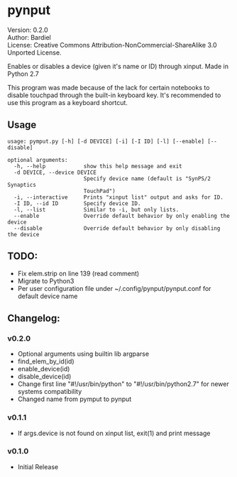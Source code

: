# pynput

Version:    0.2.0  
Author:     Bardiel  
License:    Creative Commons Attribution-NonCommercial-ShareAlike 3.0 Unported License.  

Enables or disables a device (given it's name or ID) through xinput.
Made in Python 2.7

This program was made because of the lack for certain notebooks to disable touchpad through the built-in keyboard key. 
It's recommended to use this program as a keyboard shortcut.

## Usage

    usage: pymput.py [-h] [-d DEVICE] [-i] [-I ID] [-l] [--enable] [--disable]

    optional arguments:
      -h, --help            show this help message and exit
      -d DEVICE, --device DEVICE
                            Specify device name (default is "SynPS/2 Synaptics
                            TouchPad")
      -i, --interactive     Prints "xinput list" output and asks for ID.
      -I ID, --id ID        Specify device ID.
      -l, --list            Similar to -i, but only lists.
      --enable              Override default behavior by only enabling the device
      --disable             Override default behavior by only disabling the device

## TODO:

* Fix elem.strip on line 139 (read comment)
* Migrate to Python3
* Per user configuration file under ~/.config/pynput/pynput.conf for default device name

## Changelog:

### v0.2.0

* Optional arguments using builtin lib argparse
* find_elem_by_id(id)
* enable_device(id)
* disable_device(id)
* Change first line "#!/usr/bin/python" to "#!/usr/bin/python2.7" for newer systems compatibility
* Changed name from pymput to pynput

### v0.1.1

* If args.device is not found on xinput list, exit(1) and print message

### v0.1.0

* Initial Release